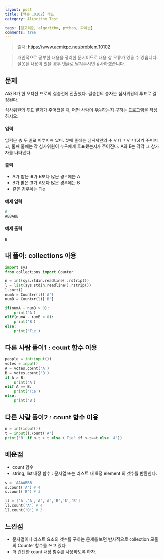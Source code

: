 ```yaml
---
layout: post
title: [백준 10102] 개표
category: Algorithm Test

tags: [알고리즘, algorithm, python, 파이썬]
comments: true
---
```

> 출처: https://www.acmicpc.net/problem/10102

> 개인적으로 공부한 내용을 정리한 문서이므로 내용 상 오류가 있을 수 있습니다.
> 잘못된 내용이 있을 경우 댓글로 남겨주시면 감사하겠습니다.

## 문제
A와 B가 한 오디션 프로의 결승전에 진출했다. 결승전의 승자는 심사위원의 투표로 결정된다.

심사위원의 투표 결과가 주어졌을 때, 어떤 사람이 우승하는지 구하는 프로그램을 작성하시오.


#### 입력
입력은 총 두 줄로 이루어져 있다. 첫째 줄에는 심사위원의 수 V (1 ≤  V ≤  15)가 주어지고, 둘째 줄에는 각 심사위원이 누구에게 투표했는지가 주어진다. A와 B는 각각 그 참가자를 나타낸다.


#### 출력
- A가 받은 표가 B보다 많은 경우에는 A
- B가 받은 표가 A보다 많은 경우에는 B
- 같은 경우에는 Tie

#### 예제 입력

```python
6
ABBABB
```

#### 예제 출력

```python
B
```

## 내 풀이: collections 이용

```python
import sys
from collections import Counter

n = int(sys.stdin.readline().rstrip())
l = list(sys.stdin.readline().rstrip())
l.sort()
numA = Counter(l)['A']
numB = Counter(l)['B']

if(numA - numB > 0):
    print('A')
elif(numA - numB < 0):
    print('B')
else:
    print('Tie')
```

## 다른 사람 풀이1 : count 함수 이용

```python
people = int(input())
votes = input()
A = votes.count('A')
B = votes.count('B')
if A > B:
    print('A')
elif A == B:
    print('Tie')
else:
    print('B')
```

## 다른 사람 풀이2 : count 함수 이용

```python
n = int(input()) 
t = input().count('A')
print('B' if n-t > t else ('Tie' if n-t==t else 'A'))
```


## 배운점

- count 함수
- string, list 내장 함수 : 문자열 또는 리스트 내 특정 element 의 갯수를 반환한다.


```python
s = 'AAAABBB'
s.count('A') # 4
s.count('B') # 3
```

```python
ll = ['A','A','A','A','B','B','B']
ll.count('A') # 4
ll.count('B') # 3
```

## 느낀점

- 문자열이나 리스트 요소의 갯수를 구하는 문제를 보면 반사적으로 collection 모둘의 Counter 함수를 쓰고 있다.
- 더 간단한 count 내장 함수를 사용하도록 하자.


